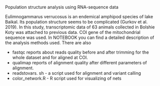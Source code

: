 Population structure analysis using RNA-sequence data

Eulimnogammarus verrucosus is an endemical amphipod species of lake Baikal. Its population structure seems to be complicated (Gurkov et al. 2019). In this study, transcriptomic data of 63 animals collected in Bolshie Koty was attached to previous data. COI gene of the mitochondrial sequence was used.
In NOTEBOOK you can find a detailed description of the analysis methods used. There are also 
 - fastqc reports about reads quality before and after trimming for the whole dataset and for aligned at COI.
 - qualimap reports of alignment quality after different parameters of alignment.
 - readstovars. sh - a script used for alignment and variant calling
 - color_network.R - R script used for visualizing of nets     
